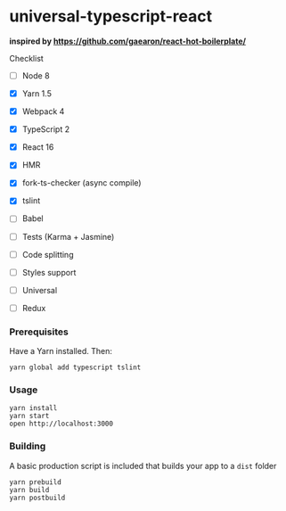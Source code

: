 universal-typescript-react
=====================

**inspired by https://github.com/gaearon/react-hot-boilerplate/**

Checklist
* [ ] Node 8
* [x] Yarn 1.5
* [x] Webpack 4
* [x] TypeScript 2
* [x] React 16
* [x] HMR
* [x] fork-ts-checker (async compile)
* [x] tslint
* [ ] Babel
* [ ] Tests (Karma + Jasmine)
* [ ] Code splitting
* [ ] Styles support
* [ ] Universal
* [ ] Redux



### Prerequisites

Have a Yarn installed. Then:

```
yarn global add typescript tslint
```

### Usage

```
yarn install
yarn start
open http://localhost:3000
```

### Building

A basic production script is included that builds your app to a `dist` folder

```
yarn prebuild
yarn build
yarn postbuild
```
